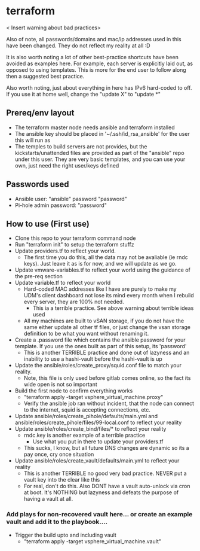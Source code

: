 # terraform

< Insert warning about bad practices>

Also of note, all passwords/domains and mac/ip addresses used in this have been changed.  They do not reflect my reality at all :D

It is also worth noting a lot of other best-practice shortcuts have been avoided as examples here.  For example, each server is explicitly laid out, as opposed to using templates.  This is more for the end user to follow along then a suggested best practice.

Also worth noting, just about everything in here has IPv6 hard-coded to off.  If you use it at home well, change the "update X" to "update *"

## Prereq/env layout

- The terraform master node needs ansible and terraform installed
- The ansible key should be placed in '~/.ssh/id_rsa_ansible' for the user this will run as
- The temples to build servers are not provides, but the kickstarts/unattended files are provided as part of the "ansible" repo under this user.  They are very basic templates, and you can use your own, just need the right user/keys defined

## Passwords used
- Ansible user: "ansible" password "password"
- Pi-hole admin password: "password"

## How to use (First use)
- Clone this repo to your terraform command node
- Run "terraform init" to setup the terraform stuffz
- Update providers.tf to reflect your world.
  - The first time you do this, all the data may not be avaliable (ie rndc keys).  Just leave it as is for now, and we will update as we go.
- Update vmware-variables.tf to reflect your world using the guidance of the pre-req section
- Update variable.tf to reflect your world
  - Hard-coded MAC addresses like I have are purely to make my UDM's client dashboard not lose its mind every month when I rebuild every server, they are 100% not needed.
    - This ia a terrible practice.  See above warning about terrible ideas used
  - All my machines are built to vSAN storage, if you do not have the same either update all other tf files, or just change the vsan storage definition to be what you want without renaming it. 
- Create a .password file which contains the ansible password for your template.  If you use the ones built as part of this setup, its 'password'
  - This is another TERRIBLE practice and done out of lazyness and an inability to use a hashi-vault before the hashi-vault is up
- Update the ansible/roles/create_proxy/squid.conf file to match your reality.
  - Note, this file is only used before gitlab comes online, so the fact its wide open is not so important
- Build the first node to confirm everything works
  - "terraform apply -target vsphere_virtual_machine.proxy"
  - Verify the ansible job ran without incident, that the node can connect to the internet, squid is accepting connections, etc.
- Update ansible/roles/create_pihole/defaults/main.yml and  ansible/roles/create_pihole/files/99-local.conf to reflect your reality
- Update ansible/roles/create_bind/files/* to reflect your reality
  - rndc.key is another example of a terrible practice
    - Use what you put in there to update your providers.tf
  - This sucks, I know, but all future DNS changes are dynamic so its a pay once, cry once situation
- Update ansible/roles/create_vault/defaults/main.yml to reflect your reality
  - This is another TERRIBLE no good very bad practice.  NEVER put a vault key into the clear like this
  - For real, don't do this.  Also DONT have a vault auto-unlock via cron at boot.  It's NOTHING but lazyness and defeats the purpose of having a vault at all.
### Add plays for non-recovered vault here... or create an example vault and add it to the playbook....
- Trigger the build upto and including vault
  - "terraform apply -target vsphere_virtual_machine.vault"